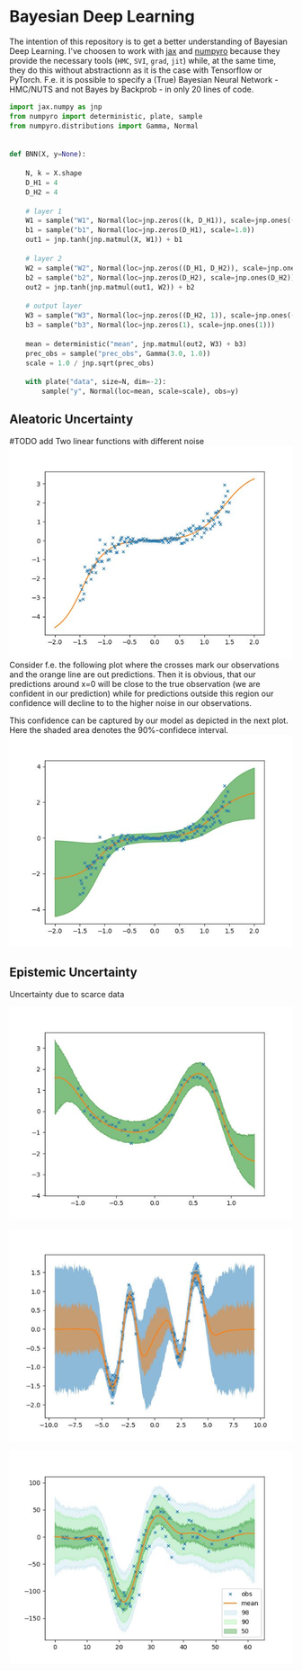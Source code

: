 # Bayesian Deep Learning
The intention of this repository is to get a better understanding of Bayesian Deep Learning.
I've choosen to work with [jax](https://github.com/google/jax) and [numpyro](https://github.com/pyro-ppl/numpyro) because they provide the necessary tools (`HMC`, `SVI`, `grad`, `jit`) while, at the same time, they do this without abstractionn as it is the case with Tensorflow or PyTorch. F.e. it is possible to specify a (True) Bayesian Neural Network - HMC/NUTS and not Bayes by Backprob - in only 20 lines of code.

```python
import jax.numpy as jnp
from numpyro import deterministic, plate, sample
from numpyro.distributions import Gamma, Normal


def BNN(X, y=None):

    N, k = X.shape
    D_H1 = 4
    D_H2 = 4

    # layer 1
    W1 = sample("W1", Normal(loc=jnp.zeros((k, D_H1)), scale=jnp.ones((k, D_H1))))
    b1 = sample("b1", Normal(loc=jnp.zeros(D_H1), scale=1.0))
    out1 = jnp.tanh(jnp.matmul(X, W1)) + b1

    # layer 2
    W2 = sample("W2", Normal(loc=jnp.zeros((D_H1, D_H2)), scale=jnp.ones((D_H1, D_H2))))
    b2 = sample("b2", Normal(loc=jnp.zeros(D_H2), scale=jnp.ones(D_H2)))
    out2 = jnp.tanh(jnp.matmul(out1, W2)) + b2

    # output layer
    W3 = sample("W3", Normal(loc=jnp.zeros((D_H2, 1)), scale=jnp.ones((D_H2, 1))))
    b3 = sample("b3", Normal(loc=jnp.zeros(1), scale=jnp.ones(1)))

    mean = deterministic("mean", jnp.matmul(out2, W3) + b3)
    prec_obs = sample("prec_obs", Gamma(3.0, 1.0))
    scale = 1.0 / jnp.sqrt(prec_obs)

    with plate("data", size=N, dim=-2):
        sample("y", Normal(loc=mean, scale=scale), obs=y)

```

## Aleatoric Uncertainty
#TODO add Two linear functions with different noise
![Bayesian Neural Net](./plots/MLP1_2021_12_19_10_41.jpg)
Consider f.e. the following plot where the crosses mark our observations and the orange line are out predictions.
Then it is obvious, that our predictions around x=0 will be close to the true observation (we are confident in our prediction) while for predictions outside this region our confidence will decline to to the higher noise in our observations.

This confidence can be captured by our model as depicted in the next plot. Here the shaded area denotes the 90%-confidece interval.
![Bayesian Neural Net](./plots/MLP3_2021_12_19_10_41.jpg)
## Epistemic Uncertainty
Uncertainty due to scarce data

![Bayesian Neural Net](./plots/BayesianDNN_2021_12_16_16_55.jpg)

![Gaussian Process](./plots/GaussianProcess_2021_12_15_11_18.jpg)

![Gaussian Process](./plots/GaussianProcess_2021_12_15_11_49.jpg)
